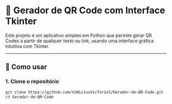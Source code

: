 # 🧾 Gerador de QR Code com Interface Tkinter

Este projeto é um aplicativo simples em Python que permite gerar QR Codes a partir de qualquer texto ou link, usando uma interface gráfica intuitiva com Tkinter.

---

## 🚀 Como usar

### 1. Clone o repositório

```bash
git clone https://github.com/ViNiciusVicTorio1/Gerador-de-QR-Code.git
cd Gerador-de-QR-Code

